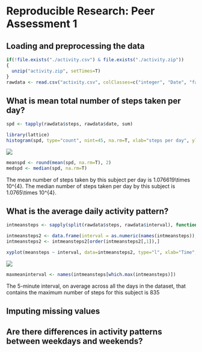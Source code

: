 # Reproducible Research: Peer Assessment 1


## Loading and preprocessing the data


```r
if(!file.exists("./activity.csv") & file.exists("./activity.zip"))
{
  unzip("activity.zip", setTimes=T)
}
rawdata <- read.csv("activity.csv", colClasses=c("integer", "Date", "factor"))
```

## What is mean total number of steps taken per day?


```r
spd <- tapply(rawdata$steps, rawdata$date, sum)

library(lattice)
histogram(spd, type="count", nint=45, na.rm=T, xlab="steps per day", ylab="frequency")
```

![](PA1_template_files/figure-html/unnamed-chunk-2-1.png) 

```r
meanspd <- round(mean(spd, na.rm=T), 2)
medspd <- median(spd, na.rm=T)
```

The mean number of steps taken by this subject per day is 1.076619\times 10^{4}.  The median number of steps taken per day by this subject is 1.0765\times 10^{4}.

## What is the average daily activity pattern?


```r
intmeansteps <- sapply(split(rawdata$steps, rawdata$interval), function(x) {round(mean(x, na.rm=T), 2)})

intmeansteps2 <- data.frame(interval = as.numeric(names(intmeansteps)), meansteps = intmeansteps)
intmeansteps2 <- intmeansteps2[order(intmeansteps2[,1]),]

xyplot(meansteps ~ interval, data=intmeansteps2, type="l", xlab="Time", ylab="Mean Steps")
```

![](PA1_template_files/figure-html/unnamed-chunk-3-1.png) 

```r
maxmeaninterval <- names(intmeansteps[which.max(intmeansteps)])
```

The 5-minute interval, on average across all the days in the dataset, that contains the maximum number of steps for this subject is 835


## Imputing missing values



## Are there differences in activity patterns between weekdays and weekends?
